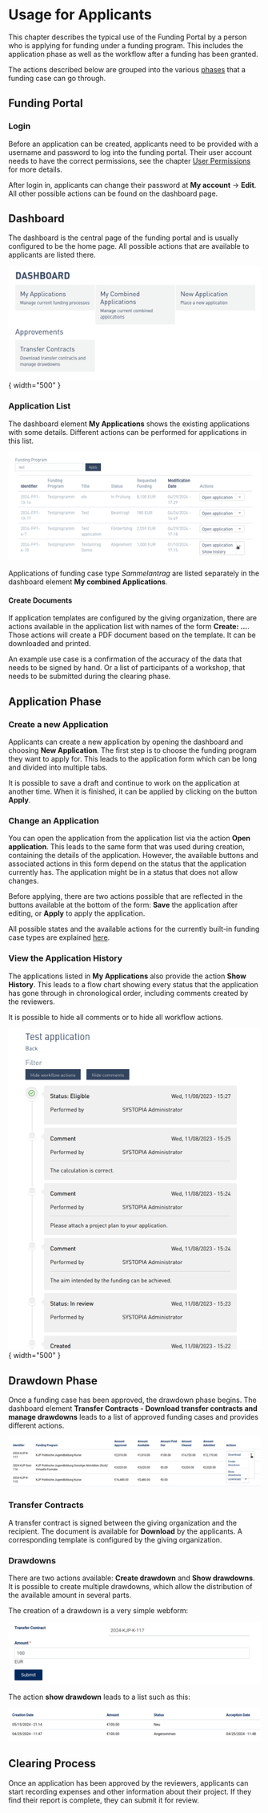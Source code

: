 # Usage for Applicants

This chapter describes the typical use of the Funding Portal by a person who is applying for funding under a funding program. This includes the application phase as well as the workflow after a funding has been granted.

The actions described below are grouped into the various [phases](./usage.md#phases-of-a-funding-case) that a funding case can go through.

## Funding Portal

### Login

Before an application can be created, applicants need to be provided with a username and password to log into the funding portal. Their user account needs to have the correct permissions, see the chapter [User Permissions](../administration/user-permissions.md) for more details.

After login in, applicants can change their password at **My account** → **Edit**. All other possible actions can be found on the dashboard page.

## Dashboard

The dashboard is the central page of the funding portal and is usually configured to be the home page. All possible actions that are available to applicants are listed there.

![Dashboard page](.././img/drupal_dashboard.png){ width="500" }

### Application List

The dashboard element **My Applications**  shows the existing applications with some details. Different actions can be performed for applications in this list.

![](../img/drupal_application_list.png)

Applications of funding case type _Sammelantrag_ are listed separately in the dashboard element **My combined Applications**.

#### Create Documents

If application templates are configured by the giving organization, there are actions available in the application list with names of the form **Create: ...**. Those actions will create a PDF document based on the template. It can be downloaded and printed.

An example use case is a confirmation of the accuracy of the data that needs to be signed by hand. Or a list of participants of a workshop, that needs to be submitted during the clearing phase.

## Application Phase

### Create a new Application

Applicants can create a new application by opening the dashboard and choosing **New Application**. The first step is to choose the funding program they want to apply for. This leads to the application form which can be long and divided into multiple tabs.

It is possible to save a draft and continue to work on the application at another time. When it is finished, it can be applied by clicking on the button **Apply**.

### Change an Application

You can open the application from the application list via the action **Open application**. This leads to the same form that was used during creation, containing the details of the application. However, the available buttons and associated actions in this form depend on the status that the application currently has. The application might be in a status that does not allow changes.

Before applying, there are two actions possible that are reflected in the buttons available at the bottom of the form: **Save** the application after editing, or **Apply** to apply the application.

All possible states and the available actions for the currently built-in funding case types are explained [here](./application-states.md).

### View the Application History

The applications listed in **My Applications** also provide the action **Show History**. This leads to a flow chart showing every status that the application has gone through in chronological order, including comments created by the reviewers.

It is possible to hide all comments or to hide all workflow actions.

![screenshot of application history](../img/drupal_application_history.png){ width="500" }

## Drawdown Phase

Once a funding case has been approved, the drawdown phase begins. The dashboard element **Transfer Contracts -
Download transfer contracts and manage drawdowns** leads to a list of approved funding cases and provides different actions.

![](../img/drupal_transfercontract_list.png)

### Transfer Contracts

A transfer contract is signed between the giving organization and the recipient. The document is available for **Download** by the applicants. A corresponding template is configured by the giving organization.

### Drawdowns

There are two actions available: **Create drawdown** and **Show drawdowns**. It is possible to create multiple drawdowns, which allow the distribution of the available amount in several parts.

The creation of a drawdown is a very simple webform:

![](../img/drupal_drawdown_create.png)

The action **show drawdown** leads to a list such as this:

![](../img/drupal_drawdown_show.png)

## Clearing Process

Once an application has been approved by the reviewers, applicants can start recording expenses and other information about their project. If they find their report is complete, they can submit it for review. 

